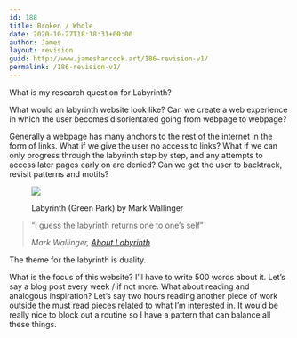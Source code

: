 ```yaml
---
id: 188
title: Broken / Whole
date: 2020-10-27T18:18:31+00:00
author: James
layout: revision
guid: http://www.jameshancock.art/186-revision-v1/
permalink: /186-revision-v1/
---
```

What is my research question for Labyrinth?

What would an labyrinth website look like? Can we create a web experience in which the user becomes disorientated going from webpage to webpage?

Generally a webpage has many anchors to the rest of the internet in the form of links. What if we give the user no access to links? What if we can only progress through the labyrinth step by step, and any attempts to access later pages early on are denied? Can we get the user to backtrack, revisit patterns and motifs?<figure class="wp-block-image size-large">

![](https://art.tfl.gov.uk/labyrinth/wp-content/uploads/2013/04/Green-Park-small-1024x681.jpg) <figcaption>Labyrinth (Green Park) by Mark Wallinger</figcaption></figure> 

<blockquote class="wp-block-quote">
  <p>
    &#8220;I guess the labyrinth returns one to one&#8217;s self&#8221;
  </p>
  
  <cite>Mark Wallinger, <a href="https://vimeo.com/161010045">About Labyrinth</a></cite>
</blockquote>

The theme for the labyrinth is duality.

What is the focus of this website? I&#8217;ll have to write 500 words about it. Let&#8217;s say a blog post every week / if not more. What about reading and analogous inspiration? Let&#8217;s say two hours reading another piece of work outside the must read pieces related to what I&#8217;m interested in. It would be really nice to block out a routine so I have a pattern that can balance all these things.